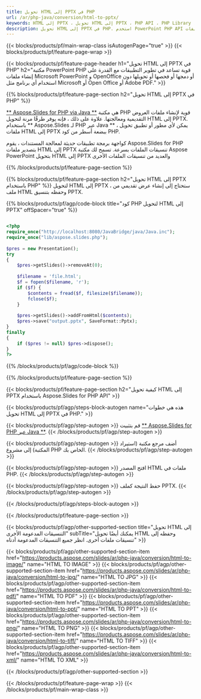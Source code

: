 ```yaml
---
title: تحويل HTML إلى PPTX في PHP
url: /ar/php-java/conversion/html-to-pptx/
keywords: HTML إلى PPTX ، تحويل HTML إلى PPTX ، PHP API ، PHP Library ، HTML ، PPTX
description: تحويل HTML إلى PPTX في PHP. استخدم PowerPoint PHP API لتحويل ملفات HTML إلى PPTX
---
```


{{< blocks/products/pf/main-wrap-class isAutogenPage="true" >}}
{{< blocks/products/pf/feature-page-wrap >}}

{{< blocks/products/pf/feature-page-header h1="تحويل HTML إلى PPTX في PHP" h2="مكتبة PowerPoint PHP قوية تساعد في تطوير التطبيقات مع القدرة على إنشاء ملفات Microsoft PowerPoint و OpenOffice أو دمجها أو فحصها أو تحويلها دون استخدام أي برنامج مثل Microsoft أو Open Office أو Adobe PDF." >}}

{{% blocks/products/pf/feature-page-section h2="تحويل HTML إلى PPTX في PHP" %}}

[** Aspose.Slides for PHP via Java **](https://products.aspose.com/slides/ar/php-java/) هي مكتبة PHP قوية لإنشاء ملفات العروض التقديمية ومعالجتها. علاوة على ذلك ، فإنه يوفر طرقًا مرنة لتحويل HTML إلى PPTX. باستخدام ** Aspose.Slides لـ PHP عبر Java ** ، يمكن لأي مطور أو تطبيق تحويل ملفات HTML إلى PPTX ببضعة أسطر من كود PHP.

كواجهة برمجة تطبيقات حديثة لمعالجة المستندات ، يقوم Aspose.Slides for PHP بتصدير ملفات HTML إلى PPTX تنسيقات الملفات بسرعة. تسمح لك مكتبة Aspose PowerPoint بتحويل HTML إلى PPTX والعديد من تنسيقات الملفات الأخرى

{{% /blocks/products/pf/feature-page-section %}}

{{% blocks/products/pf/feature-page-section  h2="تحويل HTML إلى PPTX باستخدام PHP" %}}
لتحويل HTML إلى PPTX ، ستحتاج إلى إنشاء عرض تقديمي من ملف HTML وحفظه بتنسيق PPTX.

{{% blocks/products/pf/agp/code-block title="كود PHP لتحويل HTML إلى PPTX" offSpacer="true" %}}

```php

<?php
require_once("http://localhost:8080/JavaBridge/java/Java.inc");
require_once("lib/aspose.slides.php");
        
$pres = new Presentation();
try
{
    $pres->getSlides()->removeAt(0);
    
    $filename = 'file.html';
    $f = fopen($filename, 'r');
    if ($f) {
        $contents = fread($f, filesize($filename));
        fclose($f);
    }
    
    $pres->getSlides()->addFromHtml($contents);        
    $pres->save("output.pptx", SaveFormat::Pptx);        
}
finally
{
    if ($pres != null) $pres->dispose();
}
?>
```


{{% /blocks/products/pf/agp/code-block %}}

{{% /blocks/products/pf/feature-page-section %}}

{{< blocks/products/pf/feature-page-section  h2="كيفية تحويل HTML إلى PPTX باستخدام Aspose.Slides for PHP API" >}}

{{< blocks/products/pf/agp/steps-block-autogen name="هذه هي خطوات تحويل HTML إلى PPTX في PHP." >}}

{{< blocks/products/pf/agp/step-autogen >}}
قم بتثبيت [** Aspose.Slides for PHP عبر Java **](https://products.aspose.com/slides/ar/php-java/).
{{< /blocks/products/pf/agp/step-autogen >}}

{{< blocks/products/pf/agp/step-autogen >}}
أضف مرجع مكتبة (استيراد المكتبة) إلى مشروع PHP الخاص بك.
{{< /blocks/products/pf/agp/step-autogen >}}

{{< blocks/products/pf/agp/step-autogen >}}
افتح المصدر HTML ملفات في PHP.
{{< /blocks/products/pf/agp/step-autogen >}}

{{< blocks/products/pf/agp/step-autogen >}}
حفظ النتيجة كملف PPTX.
{{< /blocks/products/pf/agp/step-autogen >}}

{{< /blocks/products/pf/agp/steps-block-autogen >}}

{{< /blocks/products/pf/feature-page-section >}}

{{< blocks/products/pf/agp/other-supported-section title="تحويل HTML إلى التنسيقات المدعومة الأخرى" subTitle="يمكنك أيضًا تحويل HTML وحفظه إلى تنسيقات ملفات أخرى. انظر جميع التنسيقات المدعومة أدناه" >}}

{{< blocks/products/pf/agp/other-supported-section-item href="https://products.aspose.com/slides/ar/php-java/conversion/html-to-image/" name="HTML TO IMAGE" >}}
{{< blocks/products/pf/agp/other-supported-section-item href="https://products.aspose.com/slides/ar/php-java/conversion/html-to-jpg/" name="HTML TO JPG" >}}
{{< blocks/products/pf/agp/other-supported-section-item href="https://products.aspose.com/slides/ar/php-java/conversion/html-to-pdf/" name="HTML TO PDF" >}}
{{< blocks/products/pf/agp/other-supported-section-item href="https://products.aspose.com/slides/ar/php-java/conversion/html-to-ppt/" name="HTML TO PPT" >}}
{{< blocks/products/pf/agp/other-supported-section-item href="https://products.aspose.com/slides/ar/php-java/conversion/html-to-png/" name="HTML TO PNG" >}}
{{< blocks/products/pf/agp/other-supported-section-item href="https://products.aspose.com/slides/ar/php-java/conversion/html-to-tiff/" name="HTML TO TIFF" >}}
{{< blocks/products/pf/agp/other-supported-section-item href="https://products.aspose.com/slides/ar/php-java/conversion/html-to-xml/" name="HTML TO XML" >}}


{{< /blocks/products/pf/agp/other-supported-section >}}

{{< /blocks/products/pf/feature-page-wrap >}}
{{< /blocks/products/pf/main-wrap-class >}}